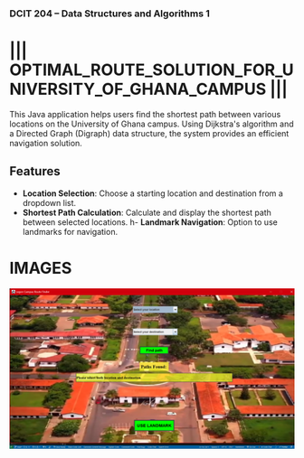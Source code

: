 ### DCIT 204 – Data Structures and Algorithms 1

# ||| OPTIMAL_ROUTE_SOLUTION_FOR_UNIVERSITY_OF_GHANA_CAMPUS |||

This Java application helps users find the shortest path between various locations on the University of Ghana campus. Using Dijkstra's algorithm and a Directed Graph (Digraph) data structure, the system provides an efficient navigation solution.

## Features

- **Location Selection**: Choose a starting location and destination from a dropdown list.
- **Shortest Path Calculation**: Calculate and display the shortest path between selected locations.
  h- **Landmark Navigation**: Option to use landmarks for navigation.

# IMAGES

![alt text](image.png)
